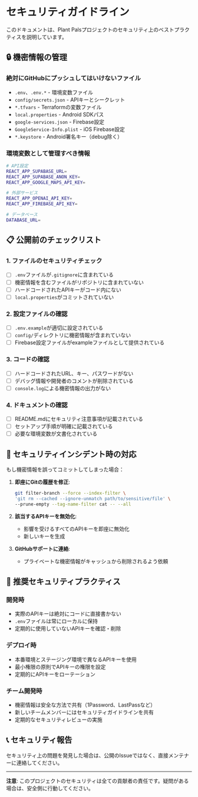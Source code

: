 # セキュリティガイドライン

このドキュメントは、Plant Palsプロジェクトのセキュリティ上のベストプラクティスを説明しています。

## 🔒 機密情報の管理

### 絶対にGitHubにプッシュしてはいけないファイル

- `.env`、`.env.*` - 環境変数ファイル
- `config/secrets.json` - APIキーとシークレット
- `*.tfvars` - Terraformの変数ファイル
- `local.properties` - Android SDKパス
- `google-services.json` - Firebase設定
- `GoogleService-Info.plist` - iOS Firebase設定
- `*.keystore` - Android署名キー（debug除く）

### 環境変数として管理すべき情報

```bash
# API設定
REACT_APP_SUPABASE_URL=
REACT_APP_SUPABASE_ANON_KEY=
REACT_APP_GOOGLE_MAPS_API_KEY=

# 外部サービス
REACT_APP_OPENAI_API_KEY=
REACT_APP_FIREBASE_API_KEY=

# データベース
DATABASE_URL=
```

## 📋 公開前のチェックリスト

### 1. ファイルのセキュリティチェック
- [ ] `.env`ファイルが`.gitignore`に含まれている
- [ ] 機密情報を含むファイルがリポジトリに含まれていない
- [ ] ハードコードされたAPIキーがコード内にない
- [ ] `local.properties`がコミットされていない

### 2. 設定ファイルの確認
- [ ] `.env.example`が適切に設定されている
- [ ] `config/`ディレクトリに機密情報が含まれていない
- [ ] Firebase設定ファイルがexampleファイルとして提供されている

### 3. コードの確認
- [ ] ハードコードされたURL、キー、パスワードがない
- [ ] デバッグ情報や開発者のコメントが削除されている
- [ ] `console.log`による機密情報の出力がない

### 4. ドキュメントの確認
- [ ] README.mdにセキュリティ注意事項が記載されている
- [ ] セットアップ手順が明確に記載されている
- [ ] 必要な環境変数が文書化されている

## 🚨 セキュリティインシデント時の対応

もし機密情報を誤ってコミットしてしまった場合：

1. **即座にGitの履歴を修正**:
   ```bash
   git filter-branch --force --index-filter \
   'git rm --cached --ignore-unmatch path/to/sensitive/file' \
   --prune-empty --tag-name-filter cat -- --all
   ```

2. **該当するAPIキーを無効化**:
   - 影響を受けるすべてのAPIキーを即座に無効化
   - 新しいキーを生成

3. **GitHubサポートに連絡**:
   - プライベートな機密情報がキャッシュから削除されるよう依頼

## 🔐 推奨セキュリティプラクティス

### 開発時
- 実際のAPIキーは絶対にコードに直接書かない
- `.env`ファイルは常にローカルに保持
- 定期的に使用していないAPIキーを確認・削除

### デプロイ時
- 本番環境とステージング環境で異なるAPIキーを使用
- 最小権限の原則でAPIキーの権限を設定
- 定期的にAPIキーをローテーション

### チーム開発時
- 機密情報は安全な方法で共有（1Password、LastPassなど）
- 新しいチームメンバーにはセキュリティガイドラインを共有
- 定期的なセキュリティレビューの実施

## 📞 セキュリティ報告

セキュリティ上の問題を発見した場合は、公開のIssueではなく、直接メンテナーに連絡してください。

---

**注意**: このプロジェクトのセキュリティは全ての貢献者の責任です。疑問がある場合は、安全側に行動してください。 